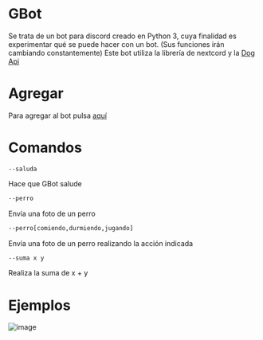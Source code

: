 # GBot

Se trata de un bot para discord creado en Python 3, cuya finalidad es experimentar qué se puede hacer con un bot. (Sus funciones irán cambiando constantemente)
Este bot utiliza la librería de nextcord y la [Dog Api](http://dog.ceo/api)

# Agregar

Para agregar al bot pulsa [aquí](https://discord.com/api/oauth2/authorize?client_id=1024310824308854854&permissions=8&scope=bot)

# Comandos

```discord
--saluda
```
Hace que GBot salude

```bash
--perro
```
Envía una foto de un perro

```bash
--perro[comiendo,durmiendo,jugando]
```
Envía una foto de un perro realizando la acción indicada

```bash
--suma x y
```
Realiza la suma de x + y

# Ejemplos

![image](https://user-images.githubusercontent.com/56097204/192610935-7d709f00-3ac8-4441-8a2c-7e637bf0acca.png)

